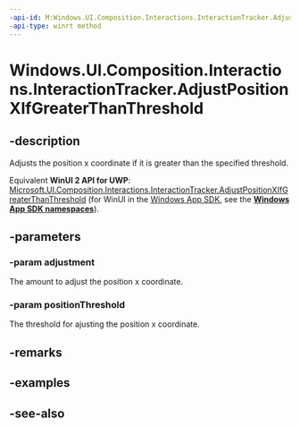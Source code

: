 ```yaml
---
-api-id: M:Windows.UI.Composition.Interactions.InteractionTracker.AdjustPositionXIfGreaterThanThreshold(System.Single,System.Single)
-api-type: winrt method
---
```


<!-- Method syntax
public void AdjustPositionXIfGreaterThanThreshold(System.Single adjustment, System.Single positionThreshold)
-->

# Windows.UI.Composition.Interactions.InteractionTracker.AdjustPositionXIfGreaterThanThreshold

## -description
Adjusts the position x coordinate if it is greater than the specified threshold.

Equivalent **WinUI 2 API for UWP**: [Microsoft.UI.Composition.Interactions.InteractionTracker.AdjustPositionXIfGreaterThanThreshold](/windows/winui/api/microsoft.ui.composition.interactions.interactiontracker.adjustpositionxifgreaterthanthreshold) (for WinUI in the [Windows App SDK](/windows/apps/windows-app-sdk/), see the **[Windows App SDK namespaces](/windows/windows-app-sdk/api/winrt/)**).

## -parameters
### -param adjustment
The amount to adjust the position x coordinate.

### -param positionThreshold
The threshold for ajusting the position x coordinate.

## -remarks

## -examples

## -see-also
